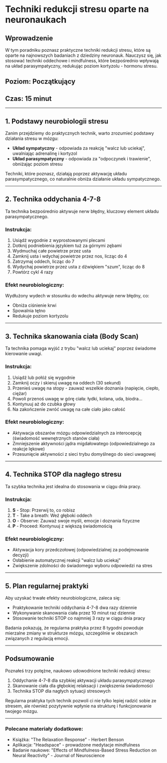 # Techniki redukcji stresu oparte na neuronaukach

## Wprowadzenie
W tym poradniku poznasz praktyczne techniki redukcji stresu, które są oparte na najnowszych badaniach z dziedziny neuronauk. Nauczysz się, jak stosować techniki oddechowe i mindfulness, które bezpośrednio wpływają na układ parasympatyczny, redukując poziom kortyzolu - hormonu stresu.

## Poziom: Początkujący
## Czas: 15 minut

---

## 1. Podstawy neurobiologii stresu

Zanim przejdziemy do praktycznych technik, warto zrozumieć podstawy działania stresu w mózgu:

- **Układ sympatyczny** - odpowiada za reakcję "walcz lub uciekaj", uwalniając adrenalinę i kortyzol
- **Układ parasympatyczny** - odpowiada za "odpoczynek i trawienie", obniżając poziom stresu

Techniki, które poznasz, działają poprzez aktywację układu parasympatycznego, co naturalnie obniża działanie układu sympatycznego.

---

## 2. Technika oddychania 4-7-8

Ta technika bezpośrednio aktywuje nerw błędny, kluczowy element układu parasympatycznego.

### Instrukcja:
1. Usiądź wygodnie z wyprostowanymi plecami
2. Dotknij podniebienia językiem tuż za górnymi zębami
3. Wydmuchaj całe powietrze przez usta
4. Zamknij usta i wdychaj powietrze przez nos, licząc do 4
5. Zatrzymaj oddech, licząc do 7
6. Wydychaj powietrze przez usta z dźwiękiem "szum", licząc do 8
7. Powtórz cykl 4 razy

### Efekt neurobiologiczny:
Wydłużony wydech w stosunku do wdechu aktywuje nerw błędny, co:
- Obniża ciśnienie krwi
- Spowalnia tętno
- Redukuje poziom kortyzolu

---

## 3. Technika skanowania ciała (Body Scan)

Ta technika pomaga wyjść z trybu "walcz lub uciekaj" poprzez świadome kierowanie uwagi.

### Instrukcja:
1. Usiądź lub połóż się wygodnie
2. Zamknij oczy i skieruj uwagę na oddech (30 sekund)
3. Przenieś uwagę na stopy - zauważ wszelkie doznania (napięcie, ciepło, ciężar)
4. Powoli przenoś uwagę w górę ciała: łydki, kolana, uda, biodra...
5. Kontynuuj aż do czubka głowy
6. Na zakończenie zwróć uwagę na całe ciało jako całość

### Efekt neurobiologiczny:
- Aktywacja obszarów mózgu odpowiedzialnych za interocepcję (świadomość wewnętrznych stanów ciała)
- Zmniejszenie aktywności jądra migdałowatego (odpowiedzialnego za reakcje lękowe)
- Przesunięcie aktywności z sieci trybu domyślnego do sieci uwagowej

---

## 4. Technika STOP dla nagłego stresu

Ta szybka technika jest idealna do stosowania w ciągu dnia pracy.

### Instrukcja:
1. **S** - Stop: Przerwij to, co robisz
2. **T** - Take a breath: Weź głęboki oddech
3. **O** - Observe: Zauważ swoje myśli, emocje i doznania fizyczne
4. **P** - Proceed: Kontynuuj z większą świadomością

### Efekt neurobiologiczny:
- Aktywacja kory przedczołowej (odpowiedzialnej za podejmowanie decyzji)
- Osłabienie automatycznej reakcji "walcz lub uciekaj"
- Zwiększenie zdolności do świadomego wyboru odpowiedzi na stres

---

## 5. Plan regularnej praktyki

Aby uzyskać trwałe efekty neurobiologiczne, zaleca się:

- Praktykowanie techniki oddychania 4-7-8 dwa razy dziennie
- Wykonywanie skanowania ciała przez 10 minut raz dziennie
- Stosowanie techniki STOP co najmniej 3 razy w ciągu dnia pracy

Badania pokazują, że regularna praktyka przez 8 tygodni powoduje mierzalne zmiany w strukturze mózgu, szczególnie w obszarach związanych z regulacją emocji.

---

## Podsumowanie

Poznałeś trzy potężne, naukowo udowodnione techniki redukcji stresu:
1. Oddychanie 4-7-8 dla szybkiej aktywacji układu parasympatycznego
2. Skanowanie ciała dla głębokiej relaksacji i zwiększenia świadomości
3. Technika STOP dla nagłych sytuacji stresowych

Regularna praktyka tych technik pozwoli ci nie tylko lepiej radzić sobie ze stresem, ale również pozytywnie wpłynie na strukturę i funkcjonowanie twojego mózgu.

---

### Polecane materiały dodatkowe:
- Książka: "The Relaxation Response" - Herbert Benson
- Aplikacja: "Headspace" - prowadzone medytacje mindfulness
- Badanie naukowe: "Effects of Mindfulness-Based Stress Reduction on Neural Reactivity" - Journal of Neuroscience
